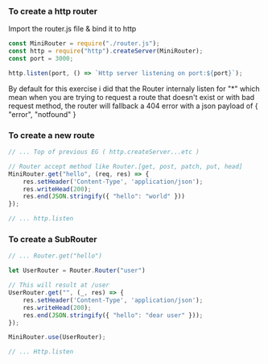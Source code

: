 ### To create a http router

Import the router.js file & bind it to http
```javascript
const MiniRouter = require("./router.js");
const http = require("http").createServer(MiniRouter);
const port = 3000;

http.listen(port, () => `Http server listening on port:${port}`);
```

By default for this exercise i did that the Router internaly listen for "*"
which mean when you are trying to request a route that doesn't exist or with bad request method, the router will fallback a 404 error with a json payload of { "error", "notfound" }

### To create a new route

```javascript
// ... Top of previous EG ( http.createServer...etc )

// Router accept method like Router.[get, post, patch, put, head]
MiniRouter.get("hello", (req, res) => {
    res.setHeader('Content-Type', 'application/json');
    res.writeHead(200);
    res.end(JSON.stringify({ "hello": "world" }))
});

// ... http.listen
```

### To create a SubRouter
```javascript
// ... Router.get("hello")

let UserRouter = Router.Router("user")

// This will result at /user
UserRouter.get("", (_, res) => {
    res.setHeader('Content-Type', 'application/json');
    res.writeHead(200);
    res.end(JSON.stringify({ "hello": "dear user" }));
});

MiniRouter.use(UserRouter);

// ... Http.listen
```